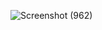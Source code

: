 ![Screenshot (962)](https://user-images.githubusercontent.com/103721591/205369083-c6df2012-91f5-4581-a37c-659b319c7cd1.png)
